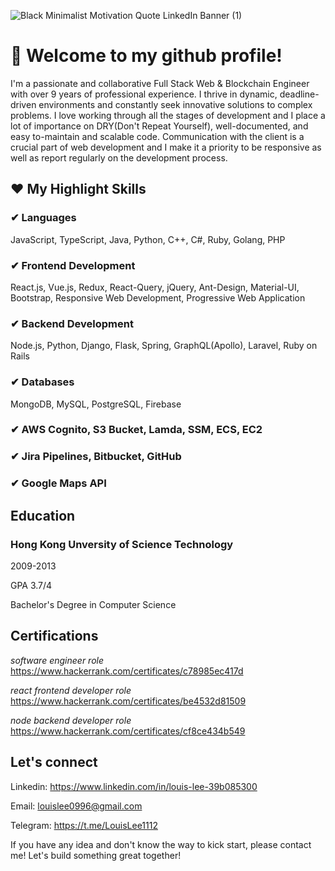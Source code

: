 ![Black Minimalist Motivation Quote LinkedIn Banner (1)](https://github.com/LouisLee-Dev/LouisLee-Dev/assets/132761249/b626cc40-1b3b-4836-81d8-8aad9e1e4b66)

# 👋 Welcome to my github profile!
I'm a passionate and collaborative Full Stack Web & Blockchain Engineer with over 9 years of professional experience. I thrive in dynamic, deadline-driven environments and constantly seek innovative solutions to complex problems.
I love working through all the stages of development and I place a lot of importance on DRY(Don't Repeat Yourself), well-documented, and easy to-maintain and scalable code. Communication with the client is a crucial part of web development and I make it a priority to be responsive as well as report regularly on the development process.

## ❤ My Highlight Skills
### ✔ Languages
JavaScript, TypeScript, Java, Python, C++, C#, Ruby, Golang, PHP

### ✔ Frontend Development
React.js, Vue.js, Redux, React-Query, jQuery, Ant-Design, Material-UI, Bootstrap, Responsive Web Development, Progressive Web Application

### ✔ Backend Development
Node.js, Python, Django, Flask, Spring, GraphQL(Apollo), Laravel, Ruby on Rails

### ✔ Databases
MongoDB, MySQL, PostgreSQL, Firebase

### ✔ AWS Cognito, S3 Bucket, Lamda, SSM, ECS, EC2
### ✔ Jira Pipelines, Bitbucket, GitHub
### ✔ Google Maps API 

## Education
### Hong Kong Unversity of Science Technology
2009-2013

GPA 3.7/4

Bachelor's Degree in Computer Science
## Certifications
*software engineer role*
https://www.hackerrank.com/certificates/c78985ec417d

*react frontend developer role*
https://www.hackerrank.com/certificates/be4532d81509

*node backend developer role*
https://www.hackerrank.com/certificates/cf8ce434b549
## Let's connect
Linkedin: https://www.linkedin.com/in/louis-lee-39b085300

Email: louislee0996@gmail.com

Telegram: https://t.me/LouisLee1112

If you have any idea and don't know the way to kick start, please contact me!
Let's build something great together!
